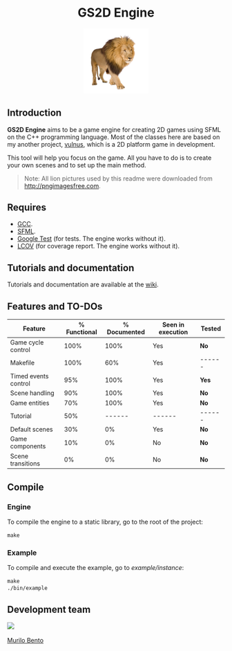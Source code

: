 <h1 align="center"> GS2D Engine </h1>

<p align="center"><img src="markdown_assets/readme/lion_psd_image_free.png" width=30%></p>

## Introduction

**GS2D Engine** aims to be a game engine for creating 2D games using SFML on the C++ programming language. Most of the classes here are based on my another project, [vulnus](https://github.com/murilobnt/vulnus), which is a 2D platform game in development.

This tool will help you focus on the game. All you have to do is to create your own scenes and to set up the main method.

> Note: All lion pictures used by this readme were downloaded from <http://pngimagesfree.com>.

## Requires

-   [GCC](http://gcc.gnu.org).
-   [SFML](https://www.sfml-dev.org).
-   [Google Test](https://github.com/google/googletest) (for tests. The engine works without it).
-   [LCOV](http://ltp.sourceforge.net/coverage/lcov.php) (for coverage report. The engine works without it).

## Tutorials and documentation

Tutorials and documentation are available at the [wiki](https://github.com/murilobnt/gs2d_engine/wiki).

## Features and TO-DOs

| Feature              | % Functional | % Documented | Seen in execution | Tested  |
| -------------------- | ------------ | ------------ | ----------------- | ------- |
| Game cycle control   | 100%         | 100%         | Yes               | **No**  |
| Makefile             | 100%         | 60%          | Yes               | ------  |
| Timed events control | 95%          | 100%         | Yes               | **Yes** |
| Scene handling       | 90%          | 100%         | Yes               | **No**  |
| Game entities        | 70%          | 100%         | Yes               | **No**  |
| Tutorial             | 50%          | ------       | ------            | ------  |
| Default scenes       | 30%          | 0%           | Yes               | **No**  |
| Game components      | 10%          | 0%           | No                | **No**  |
| Scene transitions    | 0%           | 0%           | No                | **No**  |

## Compile

### Engine

To compile the engine to a static library,
go to the root of the project:

    make

### Example

To compile and execute the example, go to _example/instance_:

    make
    ./bin/example

## Development team

[<img src="https://avatars1.githubusercontent.com/u/6081758?s=400&v=4" width="100"/>](https://github.com/murilobnt)

[Murilo Bento](https://github.com/murilobnt)
